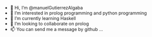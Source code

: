 - 👋 Hi, I’m @manuelGutierrezAlgaba
- 👀 I’m interested in prolog programming and python programming
- 🌱 I’m currently learning Haskell
- 💞️ I’m looking to collaborate on prolog
- 📫 You can send me a message by github ...

<!---
manuelGutierrezAlgaba/manuelGutierrezAlgaba is a ✨ special ✨ repository because its `README.md` (this file) appears on your GitHub profile.
You can click the Preview link to take a look at your changes.
--->
